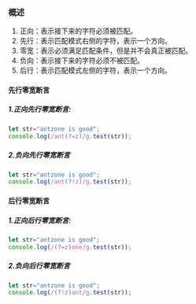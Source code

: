 ### 概述
1. 正向：表示接下来的字符必须被匹配。
2. 先行：表示匹配模式右侧的字符，表示一个方向。
3. 零宽：表示必须满足匹配条件，但是并不会真正被匹配。
4. 负向：表示接下来的字符必须不被匹配。
5. 后行：表示匹配模式左侧的字符，表示一个方向。

#### 先行零宽断言
##### 1.正向先行零宽断言:

````js
let str="antzone is good";
console.log(/ant(?=z)/g.test(str));
````

##### 2.负向先行零宽断言

````js
let str="antzone is good";
console.log(/ant(?!z)/g.test(str));
````

#### 后行零宽断言
##### 1.正向后行零宽断言:

````js
let str="antzone is good";
console.log(/(?=z)one/g.test(str));
````

##### 2.负向后行零宽断言

````js
let str="antzone is good";
console.log(/(?!z)ant/g.test(str));
````